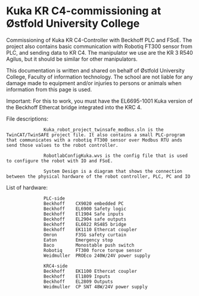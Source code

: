 # Kuka KR C4-commissioning at Østfold University College
Commissioning of Kuka KR C4-Controller with Beckhoff PLC and FSoE. The project also contains basic communication with Robotiq FT300 sensor from PLC, and sending data to KR C4. The manipulator we use are the KR 3 R540 Agilus, but it should be similar for other manipulators. 

This documentation is written and shared on behalf of Østfold University College, Faculty of information technology. The school are not liable for any damage made to equipment and/or injuries to persons or animals when information from this page is used. 

Important: For this to work, you must have the EL6695-1001 Kuka version of the Beckhoff Ethercat bridge integrated into the KRC 4. 


File descriptions:

                  Kuka_robot_project_twinsafe_modbus.sln is the TwinCAT/TwinSAFE project file. It also contains a small PLC-program that communicates with a robotiq FT300 sensor over Modbus RTU ands send those values to the robot controller. 
                  
                  RobotlabConfigKuka.wvs is the config file that is used to configure the robot with IO and FSoE. 
                  
                  System Design is a diagram that shows the connection between the physical hardware of the robot controller, PLC, PC and IO
                  
                  
List of hardware: 
                  
                  PLC-side
                  Beckhoff    CX9020 embedded PC
                  Beckhoff    EL6900 Safety logic
                  Beckhoff    El1904 Safe inputs
                  Beckhoff    EL2904 safe outputs
                  Beckhoff    EL6022 RS485 bridge
                  Beckhoff    EK1110 Ethercat coupler
                  Omron       F3SG safety curtain
                  Eaton       Emergency stop
                  Baco        Monostable push switch
                  Robotiq     FT300 force torque sensor 
                  Weidmuller  PROEco 240W/24V power supply
                  
                  KRC4-side
                  Beckhoff    EK1100 Ethercat coupler
                  Beckhoff    El1809 Inputs
                  Beckhoff    EL2809 Outputs
                  Weidmuller  CP SNT 48W/24V power supply
                  
